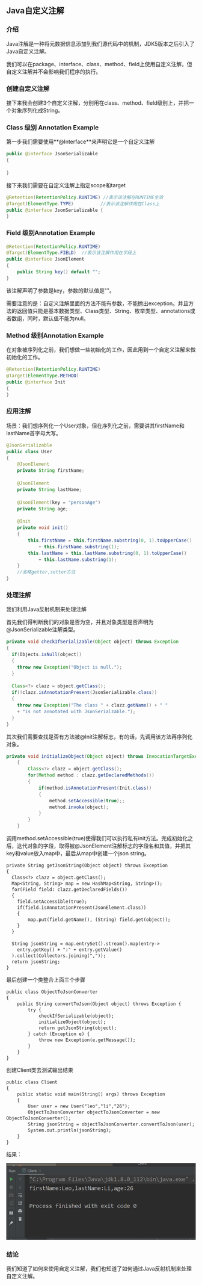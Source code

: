 ## Java自定义注解

### 介绍

Java注解是一种将元数据信息添加到我们源代码中的机制，JDK5版本之后引入了Java自定义注解。

我们可以在package、interface、class、method、field上使用自定义注解，但自定义注解并不会影响我们程序的执行。

### 创建自定义注解

接下来我会创建3个自定义注解，分别用在class、method、field级别上，并把一个对象序列化成String。

### Class 级别 Annotation Example

第一步我们需要使用**@Interface**来声明它是一个自定义注解

```java
public @interface JsonSerializable
{

}
```

接下来我们需要在自定义注解上指定scope和target

```java
@Retention(RetentionPolicy.RUNTIME) //表示该注解在RUNTIME生效
@Target(ElementType.TYPE)		   //表示该注解作用在Class上
public @interface JsonSerializable {
}
```

### Field 级别Annotation Example

```java
@Retention(RetentionPolicy.RUNTIME)
@Target(ElementType.FIELD)	//表示该注解作用在字段上
public @interface JsonElement
{
	public String key() default "";
}
```

该注解声明了参数是key，参数的默认值是""。

需要注意的是：自定义注解里面的方法不能有参数，不能抛出exception。并且方法的返回值只能是基本数据类型、Class类型、String、枚举类型、annotations或者数组，同时，默认值不能为null。

### Method 级别Annotation Example

在对象被序列化之前，我们想做一些初始化的工作，因此用到一个自定义注解来做初始化的工作。

```java
@Retention(RetentionPolicy.RUNTIME)
@Target(ElementType.METHOD)
public @interface Init
{
}
```

### 应用注解

场景：我们想序列化一个User对象，但在序列化之前，需要讲其firstName和lastName首字母大写。

```java
@JsonSerializable
public class User
{
	@JsonElement
	private String firstName;

	@JsonElement
	private String lastName;

	@JsonElement(key = "personAge")
	private String age;
  
  	@Init
	private void init()
	{
		this.firstName = this.firstName.substring(0, 1).toUpperCase()
			+ this.firstName.substring(1);
		this.lastName = this.lastName.substring(0, 1).toUpperCase()
			+ this.lastName.substring(1);
	}
  	//省略getter,setter方法
}
```

### 处理注解

我们利用Java反射机制来处理注解

首先我们得判断我们的对象是否为空，并且对象类型是否声明为@JsonSerializable注解类型。

```java
private void checkIfSerializable(Object object) throws Exception
{
  if(Objects.isNull(object))
  {
  	throw new Exception("Object is null.");
  }

  Class<?> clazz = object.getClass();
  if(!clazz.isAnnotationPresent(JsonSerializable.class))
  {
    throw new Exception("The class " + clazz.getName() + " "
    + "is not annotated with JsonSerialzable.");
  }
}
```

其次我们需要查找是否有方法被@Init注解标志，有的话，先调用该方法再序列化对象。

```java
private void initializeObject(Object object) throws InvocationTargetException, IllegalAccessException
	{
		Class<?> clazz = object.getClass();
		for(Method method : clazz.getDeclaredMethods())
		{
			if(method.isAnnotationPresent(Init.class))
			{
				method.setAccessible(true);;
				method.invoke(object);
			}
		}
	}
```

调用method.setAccessible(true)使得我们可以执行私有init方法。完成初始化之后，迭代对象的字段，取得被@JsonElement注解标志的字段名和其值，并把其key和value放入map中，最后从map中创建一个json string。

```
private String getJsonString(Object object) throws Exception
{
  Class<?> clazz = object.getClass();
  Map<String, String> map = new HashMap<String, String>();
  for(Field field: clazz.getDeclaredFields())
  {
    field.setAccessible(true);
    if(field.isAnnotationPresent(JsonElement.class))
    {
    	map.put(field.getName(), (String) field.get(object));
    }
  }

  String jsonString = map.entrySet().stream().map(entry->
    entry.getKey() + ":" + entry.getValue()
  ).collect(Collectors.joining(","));
  return jsonString;
}
```

最后创建一个类整合上面三个步骤

```
public class ObjectToJsonConverter
{
	public String convertToJson(Object object) throws Exception {
		try {
			checkIfSerializable(object);
			initializeObject(object);
			return getJsonString(object);
		} catch (Exception e) {
			throw new Exception(e.getMessage());
		}
	}
}
```

创建Client类去测试输出结果

```
public class Client
{
	public static void main(String[] args) throws Exception
	{
		User user = new User("leo","li","26");
		ObjectToJsonConverter objectToJsonConverter = new ObjectToJsonConverter();
		String jsonString = objectToJsonConverter.convertToJson(user);
		System.out.println(jsonString);
	}
}
```

结果：

![customer_annotation_result](./resource/img/custom_annotation_result.png)

### 结论

我们知道了如何来使用自定义注解，我们也知道了如何通过Java反射机制来处理自定义注解。